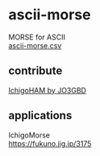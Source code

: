 # ascii-morse
MORSE for ASCII  
[ascii-morse.csv](https://github.com/IchigoJam/ascii-morse/blob/main/ascii-morse.csv)  

## contribute
[IchigoHAM by JO3GBD](http://jo3gbd.nobody.jp/ichigoham.html)  

## applications
IchigoMorse  
https://fukuno.jig.jp/3175  

